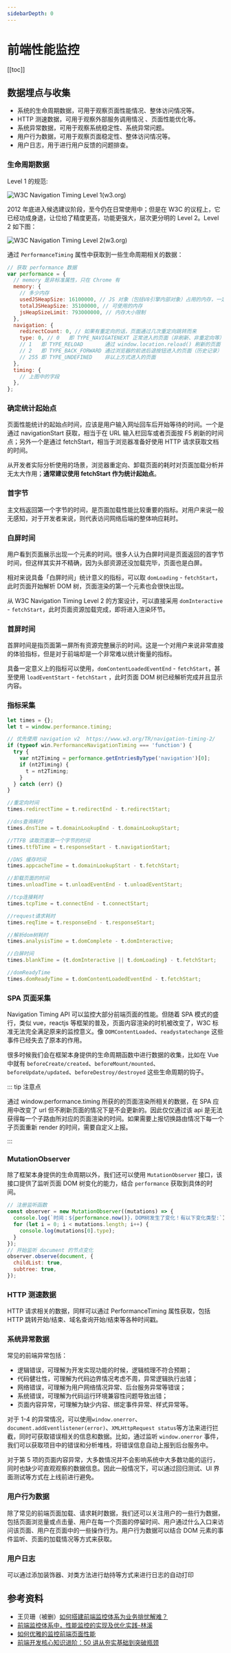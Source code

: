 ```yaml
---
sidebarDepth: 0
---
```


# 前端性能监控

[[toc]]

## 数据埋点与收集

- 系统的生命周期数据，可用于观察页面性能情况、整体访问情况等。
- HTTP 测速数据，可用于观察外部服务调用情况 、页面性能优化等。
- 系统异常数据，可用于观察系统稳定性、系统异常问题。
- 用户行为数据，可用于观察页面稳定性、整体访问情况等。
- 用户日志，用于进行用户反馈的问题排查。

### 生命周期数据

Level 1 的规范:

![W3C Navigation Timing Level 1(w3.org)](./imgs/navigation-timing.png)

2012 年底进入候选建议阶段，至今仍在日常使用中；但是在 W3C 的议程上，它已经功成身退，让位给了精度更高，功能更强大，层次更分明的 Level 2。Level 2 如下图：

![W3C Navigation Timing Level 2(w3.org)](./imgs/timestamp-diagram.svg)

通过 `PerformanceTiming` 属性中获取到一些生命周期相关的数据：

```js
// 获取 performance 数据
var performance = {
  // memory 是非标准属性，只在 Chrome 有
  memory: {
    // 多少内存
    usedJSHeapSize: 16100000, // JS 对象（包括V8引擎内部对象）占用的内存，一定小于 totalJSHeapSize
    totalJSHeapSize: 35100000, // 可使用的内存
    jsHeapSizeLimit: 793000000, // 内存大小限制
  },
  navigation: {
    redirectCount: 0, // 如果有重定向的话，页面通过几次重定向跳转而来
    type: 0, // 0   即 TYPE_NAVIGATENEXT 正常进入的页面（非刷新、非重定向等）
    // 1   即 TYPE_RELOAD       通过 window.location.reload() 刷新的页面
    // 2   即 TYPE_BACK_FORWARD 通过浏览器的前进后退按钮进入的页面（历史记录）
    // 255 即 TYPE_UNDEFINED    非以上方式进入的页面
  },
  timing: {
    // 上图中的字段
  },
};
```

### 确定统计起始点

页面性能统计的起始点时间，应该是用户输入网址回车后开始等待的时间。一个是通过 navigationStart 获取，相当于在 URL 输入栏回车或者页面按 F5 刷新的时间点；另外一个是通过 fetchStart，相当于浏览器准备好使用 HTTP 请求获取文档的时间。

从开发者实际分析使用的场景，浏览器重定向、卸载页面的耗时对页面加载分析并无太大作用；**通常建议使用 fetchStart 作为统计起始点**。

### 首字节

主文档返回第一个字节的时间，是页面加载性能比较重要的指标。对用户来说一般无感知，对于开发者来说，则代表访问网络后端的整体响应耗时。

### 白屏时间

用户看到页面展示出现一个元素的时间。很多人认为白屏时间是页面返回的首字节时间，但这样其实并不精确，因为头部资源还没加载完毕，页面也是白屏。

相对来说具备「白屏时间」统计意义的指标，可以取 `domLoading` - `fetchStart`，此时页面开始解析 DOM 树，页面渲染的第一个元素也会很快出现。

从 W3C Navigation Timing Level 2 的方案设计，可以直接采用 `domInteractive` - `fetchStart`，此时页面资源加载完成，即将进入渲染环节。

### 首屏时间

首屏时间是指页面第一屏所有资源完整展示的时间。这是一个对用户来说非常直接的体验指标，但是对于前端却是一个非常难以统计衡量的指标。

具备一定意义上的指标可以使用，`domContentLoadedEventEnd` - `fetchStart`，甚至使用 `loadEventStart` - `fetchStart` ，此时页面 DOM 树已经解析完成并且显示内容。

### 指标采集

```js
let times = {};
let t = window.performance.timing;

// 优先使用 navigation v2  https://www.w3.org/TR/navigation-timing-2/
if (typeof win.PerformanceNavigationTiming === 'function') {
  try {
    var nt2Timing = performance.getEntriesByType('navigation')[0];
    if (nt2Timing) {
      t = nt2Timing;
    }
  } catch (err) {}
}

//重定向时间
times.redirectTime = t.redirectEnd - t.redirectStart;

//dns查询耗时
times.dnsTime = t.domainLookupEnd - t.domainLookupStart;

//TTFB 读取页面第一个字节的时间
times.ttfbTime = t.responseStart - t.navigationStart;

//DNS 缓存时间
times.appcacheTime = t.domainLookupStart - t.fetchStart;

//卸载页面的时间
times.unloadTime = t.unloadEventEnd - t.unloadEventStart;

//tcp连接耗时
times.tcpTime = t.connectEnd - t.connectStart;

//request请求耗时
times.reqTime = t.responseEnd - t.responseStart;

//解析dom树耗时
times.analysisTime = t.domComplete - t.domInteractive;

//白屏时间
times.blankTime = (t.domInteractive || t.domLoading) - t.fetchStart;

//domReadyTime
times.domReadyTime = t.domContentLoadedEventEnd - t.fetchStart;
```

### SPA 页面采集

Navigation Timing API 可以监控大部分前端页面的性能。但随着 SPA 模式的盛行，类似 vue，reactjs 等框架的普及，页面内容渲染的时机被改变了，W3C 标准无法完全满足原来的监控意义。像 `DOMContentLoaded`、`readystatechange` 这些事件已经失去了原本的作用。

很多时候我们会在框架本身提供的生命周期函数中进行数据的收集，比如在 Vue 中就有 `beforeCreate/created`、`beforeMount/mounted`、`beforeUpdate/updated`、`beforeDestroy/destroyed` 这些生命周期的钩子。

::: tip 注意点

通过 window.performance.timing 所获的的页面渲染所相关的数据，在 SPA 应用中改变了 url 但不刷新页面的情况下是不会更新的。因此仅仅通过该 api 是无法获得每一个子路由所对应的页面渲染的时间。如果需要上报切换路由情况下每一个子页面重新 render 的时间，需要自定义上报。

:::

### MutationObserver

除了框架本身提供的生命周期以外，我们还可以使用 `MutationObserver` 接口，该接口提供了监听页面 DOM 树变化的能力，结合 `performance` 获取到具体的时间。

```js
// 注册监听函数
const observer = new MutationObserver((mutations) => {
  console.log(`时间：${performance.now()}，DOM树发生了变化！有以下变化类型:`);
  for (let i = 0; i < mutations.length; i++) {
    console.log(mutations[0].type);
  }
});
// 开始监听 document 的节点变化
observer.observe(document, {
  childList: true,
  subtree: true,
});
```

### HTTP 测速数据

HTTP 请求相关的数据，同样可以通过 PerformanceTiming 属性获取，包括 HTTP 跳转开始/结束、域名查询开始/结束等各种时间戳。

### 系统异常数据

常见的前端异常包括：

- 逻辑错误，可理解为开发实现功能的时候，逻辑梳理不符合预期；
- 代码健壮性，可理解为代码边界情况考虑不周，异常逻辑执行出错；
- 网络错误，可理解为用户网络情况异常、后台服务异常等错误；
- 系统错误，可理解为代码运行环境兼容性问题导致出错；
- 页面内容异常，可理解为缺少内容、绑定事件异常、样式异常等。

对于 1-4 的异常情况，可以使用`window.onerror`、`document.addEventlistener(error)`、`XMLHttpRequest status`等方法来进行拦截，同时可获取错误相关的信息和数据。比如，通过监听 `window.onerror` 事件，我们可以获取项目中的错误和分析堆栈，将错误信息自动上报到后台服务中。

对于第 5 项的页面内容异常，大多数情况并不会影响系统中大多数功能的运行，同时也缺少可直观观察的数据信息。因此一般情况下，可以通过回归测试、UI 界面测试等方式在上线前进行避免。

### 用户行为数据

除了常见的前端页面加载、请求耗时数据，我们还可以关注用户的一些行为数据，包括页面浏览量或点击量、用户在每一个页面的停留时间、用户通过什么入口来访问该页面、用户在页面中的一些操作行为。用户行为数据可以结合 DOM 元素的事件监听、页面的加载情况等方式来获取。

### 用户日志

可以通过添加装饰器、对类方法进行劫持等方式来进行日志的自动打印

## 参考资料

- 王贝珊（被删）[如何搭建前端监控体系为业务排忧解难？](https://kaiwu.lagou.com/course/courseInfo.htm?courseId=822#/detail/pc?id=7215)
- [前端监控体系中，性能监控的实现及优化实践-林溪](https://www.bilibili.com/video/BV1K64y1y7pS?is_hidden_weiban_logo=0)
- [如何优雅的监控前端页面性能](https://zhuanlan.zhihu.com/p/79996898)
- [前端开发核心知识进阶：50 讲从夯实基础到突破瓶颈](https://www.zhihu.com/market/paid_column/1167078439772721152/section/1169977684410564608)
